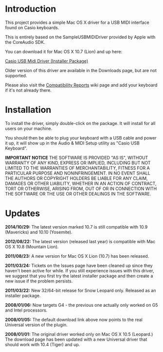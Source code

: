 # Introduction #

This project provides a simple Mac OS X driver for a USB MIDI interface found on Casio keyboards.

This is entirely based on the SampleUSBMIDIDriver provided by Apple with the CoreAudio SDK.

You can download it for Mac OS X 10.7 (Lion) and up here:

[Casio USB Midi Driver (Installer Package)](http://casiousbmididriver.googlecode.com/files/Casio%20USB%20MIDI%20Driver%20%2810.7%29.pkg)

Older version of this driver are available in the Downloads page, but are not supported.

Please also visit the [Compatibility Reports](Compatibility.md) wiki page and add your keyboard if it's not already there.

# Installation #

To install the driver, simply double-click on the package. It will install for all users on your machine.

You should then be able to plug your keyboard with a USB cable and power it up, it will show up in the Audio & MIDI Setup utility as "Casio USB Keyboard".

**IMPORTANT NOTICE** THE SOFTWARE IS PROVIDED "AS IS", WITHOUT WARRANTY OF ANY KIND, EXPRESS OR IMPLIED, INCLUDING BUT NOT LIMITED TO THE WARRANTIES OF MERCHANTABILITY, FITNESS FOR A PARTICULAR PURPOSE AND NONINFRINGEMENT. IN NO EVENT SHALL THE AUTHORS OR COPYRIGHT HOLDERS BE LIABLE FOR ANY CLAIM, DAMAGES OR OTHER LIABILITY, WHETHER IN AN ACTION OF CONTRACT, TORT OR OTHERWISE, ARISING FROM, OUT OF OR IN CONNECTION WITH THE SOFTWARE OR THE USE OR OTHER DEALINGS IN THE SOFTWARE.

# Updates #

**2014/10/29:** The latest version marked 10.7 is still compatible with 10.9 (Mavericks) and 10.10 (Yosemite).

**2012/08/22:** The latest version (released last year) is compatible with Mac OS X 10.8 (Mountain Lion).

**2011/08/23:** A new version for Mac OS X Lion (10.7) has been released.

**2011/03/24:** Tickets on the Issues page have been cleaned up since they haven't been active for while. If you still experience issues with this driver, we suggest that you first try the latest installer package and then create a new issue if the problem persists.

**2011/03/22:** New 32/64-bit release for Snow Leopard only. Released as an installer package.

**2008/01/06:** Now targets G4 - the previous one actually only worked on G5 and Intel processors.


**2008/01/05:** The default download link above now points to the real Universal version of the plugin.


**2008/01/01:** The original driver worked only on Mac OS X 10.5 (Leopard.) The download page has been updated with a new Universal driver that should work with 10.4 (Tiger) and up.